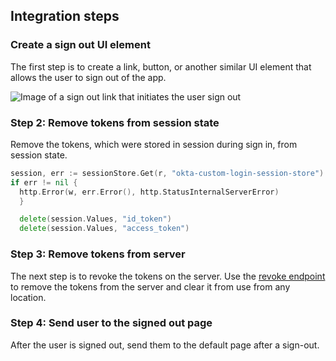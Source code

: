 ## Integration steps

### Create a sign out UI element

The first step is to create a link, button, or another similar UI
element that allows the user to sign out of the app.

<div class="common-image-format">

![Image of a sign out link that initiates the user sign out](/img/oie-embedded-sdk/oie-embedded-sdk-go-use-case-simple-sign-out-link.png)

</div>

### Step 2: Remove tokens from session state

Remove the tokens, which were stored in session during sign in, from session state.

```go
session, err := sessionStore.Get(r, "okta-custom-login-session-store")
if err != nil {
  http.Error(w, err.Error(), http.StatusInternalServerError)
  }

  delete(session.Values, "id_token")
  delete(session.Values, "access_token")

```

### Step 3: Remove tokens from server

The next step is to revoke the tokens on the server. Use the
[revoke endpoint](/docs/guides/revoke-tokens/revokeatrt/)
to remove the tokens from the server and clear it from use from any location.

<!-- The goland SDK and sample app do not have code to revoke a token. It's a bug and a JIRA ticket
has been opened. In the meantime, a reference to manually revoke the token using the endpoints is used. -->

### Step 4: Send user to the signed out page

After the user is signed out, send them to the default page after a sign-out.
